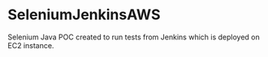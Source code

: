 # SeleniumJenkinsAWS

Selenium Java POC created to run tests from Jenkins which is deployed on EC2 instance.
